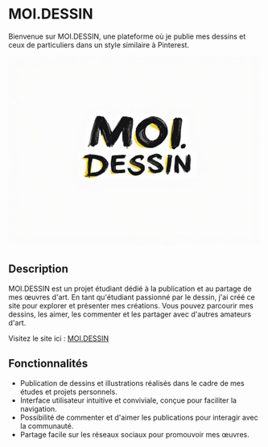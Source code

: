 # MOI.DESSIN

Bienvenue sur MOI.DESSIN, une plateforme où je publie mes dessins et ceux de particuliers dans un style similaire à Pinterest.

![Logo MOI.DESSIN](./ressources/Moi.dessin1.jpg)

## Description

MOI.DESSIN est un projet étudiant dédié à la publication et au partage de mes œuvres d'art. En tant qu'étudiant passionné par le dessin, j'ai créé ce site pour explorer et présenter mes créations. Vous pouvez parcourir mes dessins, les aimer, les commenter et les partager avec d'autres amateurs d'art.

Visitez le site ici : [MOI.DESSIN](https://tinx242.github.io/Moi.Dessin/)

## Fonctionnalités

- Publication de dessins et illustrations réalisés dans le cadre de mes études et projets personnels.
- Interface utilisateur intuitive et conviviale, conçue pour faciliter la navigation.
- Possibilité de commenter et d'aimer les publications pour interagir avec la communauté.
- Partage facile sur les réseaux sociaux pour promouvoir mes œuvres.
